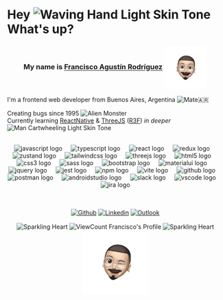 # Hey <img src="https://raw.githubusercontent.com/Tarikul-Islam-Anik/Animated-Fluent-Emojis/master/Emojis/Hand%20gestures/Waving%20Hand%20Light%20Skin%20Tone.png" alt="Waving Hand Light Skin Tone" width="40" height="40" /> What's up? 

### <p align='center'> My name is <b>[Francisco Agustín Rodríguez](https://franciscoagustinr.github.io/)</b>   <a href='https://franciscoagustinr.github.io/'><img align="center" alt='Francisco' src="https://github.com/franciscoagustinr/franciscoagustinr.github.io/blob/main/assets/francisco-photo-DPYqvkqR.png" width="100" height="100"  /></a><p>
  <p>
I'm a frontend web developer from Buenos Aires, Argentina <img src="https://raw.githubusercontent.com/Tarikul-Islam-Anik/Animated-Fluent-Emojis/master/Emojis/Food/Mate.png" alt="Mate" width="20" height="20" />🇦🇷
    </p>
<p align="left">
  Creating bugs since 1995  <img src="https://raw.githubusercontent.com/Tarikul-Islam-Anik/Animated-Fluent-Emojis/master/Emojis/Smilies/Alien%20Monster.png" alt="Alien Monster" width="25" height="25" /> 
 <br>
  Currently learning <a href='https://reactnative.dev/'>ReactNative</a> & <a href='https://threejs.org/'>ThreeJS</a> (<a href='https://r3f.docs.pmnd.rs/getting-started/introduction'>R3F</a>) <i>in deeper</i> <img src="https://raw.githubusercontent.com/Tarikul-Islam-Anik/Animated-Fluent-Emojis/master/Emojis/People%20with%20activities/Man%20Cartwheeling%20Light%20Skin%20Tone.png" alt="Man Cartwheeling Light Skin Tone" width="30" height="30" /><br>
<br/>


<div align="center">
<div align="center">
  <img src="https://skillicons.dev/icons?i=js" height="40" alt="javascript logo"  />
  <img width="12" />
  <img src="https://skillicons.dev/icons?i=ts" height="40" alt="typescript logo"  />
  <img width="12" />
  <img src="https://skillicons.dev/icons?i=react" height="40" alt="react logo"  />
  <img width="12" />
  <img src="https://skillicons.dev/icons?i=redux" height="40" alt="redux logo"  />
  <img width="12" />
  <img src="https://user-images.githubusercontent.com/958486/218346783-72be5ae3-b953-4dd7-b239-788a882fdad6.svg" height="40" alt="zustand logo"  />
  <img width="12" />
  <img src="https://cdn.simpleicons.org/tailwindcss/06B6D4" height="40" alt="tailwindcss logo"  />
  <img width="12" />
  <img src="https://skillicons.dev/icons?i=threejs" height="40" alt="threejs logo"  />
  <img width="12" />
  <img src="https://cdn.jsdelivr.net/gh/devicons/devicon/icons/html5/html5-original.svg" height="40" alt="html5 logo"  />
  <img width="12" />
  <img src="https://cdn.jsdelivr.net/gh/devicons/devicon/icons/css3/css3-original.svg" height="40" alt="css3 logo"  />
  <img width="12" />
  <img src="https://skillicons.dev/icons?i=sass" height="40" alt="sass logo"  />
  <img width="12" />
  <img src="https://cdn.simpleicons.org/bootstrap/7952B3" height="40" alt="bootstrap logo"  />
  <img width="12" />
  <img src="https://cdn.simpleicons.org/mui/007FFF" height="40" alt="materialui logo"  />
  <img width="12" />
  <img src="https://cdn.jsdelivr.net/gh/devicons/devicon/icons/jquery/jquery-original.svg" height="40" alt="jquery logo"  />
  <img width="12" />
  <img src="https://cdn.simpleicons.org/jest/C21325" height="40" alt="jest logo"  />
  <img width="12" />
  <img src="https://cdn.jsdelivr.net/gh/devicons/devicon/icons/npm/npm-original-wordmark.svg" height="40" alt="npm logo"  />
  <img width="12" />
  <img src="https://skillicons.dev/icons?i=vite" height="40" alt="vite logo"  />
  <img width="12" />
  <img src="https://skillicons.dev/icons?i=github" height="40" alt="github logo"  />
  <img width="12" />
  <img src="https://skillicons.dev/icons?i=postman" height="40" alt="postman logo"  />
  <img width="12" />
  <img src="https://skillicons.dev/icons?i=androidstudio" height="40" alt="androidstudio logo"  />
  <img width="12" />
  <img src="https://cdn.jsdelivr.net/gh/devicons/devicon/icons/slack/slack-original.svg" height="40" alt="slack logo"  />
  <img width="12" />
  <img src="https://skillicons.dev/icons?i=vscode" height="40" alt="vscode logo"  />
  <img width="12" />
  <img src="https://cdn.simpleicons.org/jira/0052CC" height="40" alt="jira logo"  />
</div>
</div>

<br/>
<br/>

<div align="center">
  
[![Github](https://img.shields.io/badge/-Github-000?style=flat&logo=Github&logoColor=white)](https://github.com/franciscoagustinr)
[![Linkedin](https://img.shields.io/badge/-LinkedIn-blue?style=flat&logo=Linkedin&logoColor=white)](https://www.linkedin.com/in/franciscoagustinr/)
[![Outlook](https://img.shields.io/badge/-Outlook-0078D4?style=flat&logo=Microsoft-Outlook&logoColor=white)](mailto:rodriguezfranciscoa@hotmail.com)

</div>

<div align='center'>
  <img align='center' src="https://raw.githubusercontent.com/Tarikul-Islam-Anik/Animated-Fluent-Emojis/master/Emojis/Smilies/Sparkling%20Heart.png" alt="Sparkling Heart" width="35" height="35" />
    <img align='center' alt="ViewCount Francisco's Profile" src="https://views.whatilearened.today/views/github/franciscoagustinr/franciscoagustinr.svg" width='100' />
  <img align='center' src="https://raw.githubusercontent.com/Tarikul-Islam-Anik/Animated-Fluent-Emojis/master/Emojis/Smilies/Sparkling%20Heart.png" alt="Sparkling Heart" width="35" height="35" />
  <br/>
<img align="center" alt='Francisco' src="https://github.com/franciscoagustinr/franciscoagustinr.github.io/blob/main/assets/francisco-fun-photo-BhdS0O4o.png" width="150" height="150" />
</div>
